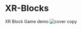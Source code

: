 # XR-Blocks
XR Block Game demo
![cover copy](https://github.com/huang210402/XR-Blocks/assets/115811803/c847aca3-bf38-4d95-a500-0c264012557a)
